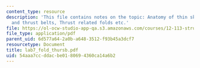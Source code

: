 ```yaml
---
content_type: resource
description: 'This file contains notes on the topic: Anatomy of thin skinned fold
  and thrust belts, Thrust related folds etc.'
file: https://ol-ocw-studio-app-qa.s3.amazonaws.com/courses/12-113-structural-geology-fall-2005/54aaa7ccddacbe0180694360ca14a6b2_lab7_fold_thursb.pdf
file_type: application/pdf
parent_uid: 6d577a64-2a0b-a648-3512-f93b45a3dcf7
resourcetype: Document
title: lab7_fold_thursb.pdf
uid: 54aaa7cc-ddac-be01-8069-4360ca14a6b2
---
```

